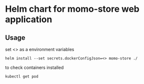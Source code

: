 # Helm chart for momo-store web application

## Usage
set <> as a environment variables
```
helm install --set secrets.dockerConfigJson=<> momo-store ./
```
to check containers installed
```
kubectl get pod
```
